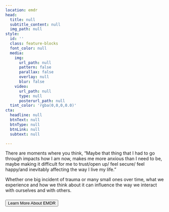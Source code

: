 ```yaml
---
location: emdr
head:
  title: null
  subtitle_content: null
  img_path: null
style:
  id: ''
  class: feature-blocks
  font_color: null
  media:
    img:
      url_path: null
      pattern: false
      parallax: false
      overlay: null
      blur: false
    video:
      url_path: null
      type: null
      posterurl_path: null
  tint_color: 'rgba(0,0,0,0.0)'
cta:
  headline: null
  btnText: null
  btnType: null
  btnLink: null
  subtext: null

---
```



<div class="d-flex align-items-center justify-content-around row">
  <div class="col-sm-10 col-md-8 col-lg-6">
    <p>There are moments where you think, “Maybe that thing that I had to go through impacts how I am now, makes me more anxious than I need to be, maybe making it difficult for me to trust/open up/ feel secure/ feel happy/and inevitably affecting the way I live my life.” </p>
    <p>Whether one big incident of trauma or many small ones over time, what we experience and how we think about it can influence the way we interact with ourselves and with others.</p>
  </div>
  <div class="col-12 d-flex align-items-center justify-content-around" style="margin-top: 1.5em">
      <a href="https://www.emdria.org/page/what_is_emdr_therapy" target="_blank"><button class="request-button">Learn More About EMDR</button></a>
    </div>
</div>
